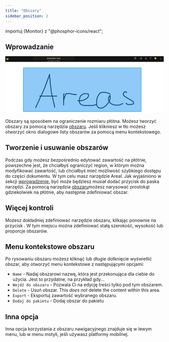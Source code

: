 ```yaml
---
title: "Obszary"
sidebar_position: 2
---
```


importuj {Monitor} z "@phosphor-icons/react";


## Wprowadzanie

![Obszar](area.png)

Obszary są sposobem na ograniczenie rozmiaru płótna. Możesz tworzyć obszary za pomocą narzędzia [obszaru](tools/area.md). Jeśli klikniesz w tło możesz otworzyć okno dialogowe listy obszarów za pomocą menu kontekstowego.

## Tworzenie i usuwanie obszarów

Podczas gdy możesz bezpośrednio edytować zawartość na płótnie, powszechne jest, że chciałbyś ograniczyć region, w którym można modyfikować zawartość, lub chciałbyś mieć możliwość szybkiego dostępu do części dokumentu. W tym celu masz narzędzie <Monitor/> Areal. Jak wyjaśniono w sekcji [wprowadzenie](README.md), być może będziesz musiał dodać przycisk <Monitor/> do paska narzędzi. Za pomocą narzędzia [obszaru](tools/area.md)możesz narysować prostokąt gdziekolwiek na płótnie, aby następnie zdefiniować obszar.

## Więcej kontroli

Możesz dokładniej zdefiniować narzędzie obszaru, klikając ponownie na przycisk <Monitor/>. W tym miejscu można zdefiniować stałą szerokość, wysokość lub proporcje obszarów.

## Menu kontekstowe obszaru

 Po rysowaniu obszaru możesz kliknąć lub długie dotknięcie wyświetlić obszar, aby otworzyć menu kontekstowe z następującymi opcjami:

* `Name` - Nadaj obszarowi nazwę, która jest przekonująca dla ciebie do użycia. Jest to przydatne, na przykład gdy...
* `Wejdź do obszaru` - Pozwala Ci na edycję treści tylko pod tym obszarem.
* `Delete` - Usuń obszar. This *does not* delete the content within this area.
* `Export` - Eksportuj zawartość wybranego obszaru.
* `Dodaj do pakietu` - Dodaj obszar do pakietu [](pack)

## Inna opcja

Inna opcja korzystania z obszaru nawigacyjnego znajduje się w lewym menu, lub w menu motyli, jeśli używasz platformy mobilnej. 


